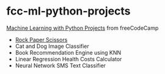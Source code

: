 # fcc-ml-python-projects
[Machine Learning with Python Projects](https://www.freecodecamp.org/learn/machine-learning-with-python/#machine-learning-with-python-projects) from freeCodeCamp

- [Rock Paper Scissors](https://replit.com/@SriHartini4/fcc-rock-paper-scissors-by-sri?v=1)
- Cat and Dog Image Classifier
- Book Recommendation Engine using KNN
- Linear Regression Health Costs Calculator
- Neural Network SMS Text Classifier
